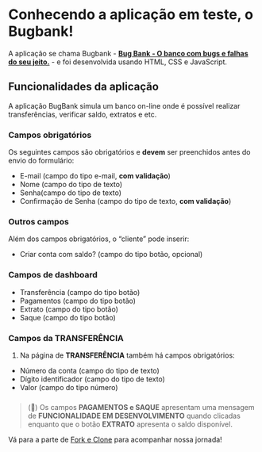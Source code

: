 # Conhecendo a aplicação em teste, o Bugbank!

A aplicação se chama Bugbank - [**Bug Bank - O banco com bugs e falhas do seu jeito.**](https://github.com/jhonatasmatos/bugbank-ui) - e foi desenvolvida usando HTML, CSS e JavaScript.

## Funcionalidades da aplicação

A aplicação BugBank simula um banco on-line onde é possível realizar transferências, verificar saldo, extratos e etc. 

### Campos obrigatórios

Os seguintes campos são obrigatórios e **devem** ser preenchidos antes do envio do formulário:

- E-mail (campo do tipo e-mail, **com validação**)
- Nome (campo do tipo de texto)
- Senha(campo do tipo de texto)
- Confirmação de Senha (campo do tipo de texto, **com validação**)

### Outros campos

Além dos campos obrigatórios, o “cliente” pode inserir:

- Criar conta com saldo? (campo do tipo botão, opcional)

### Campos de dashboard

- Transferência (campo do tipo botão)
- Pagamentos (campo do tipo botão)
- Extrato (campo do tipo botão)
- Saque (campo do tipo botão)

### Campos da TRANSFERÊNCIA

1. Na página de **TRANSFERÊNCIA** também há campos obrigatórios:

- Número da conta (campo do tipo de texto)
- Dígito identificador (campo do tipo de texto)
- Valor (campo do tipo número)

###

> (🦆) Os campos **PAGAMENTOS e SAQUE** apresentam uma mensagem de **FUNCIONALIDADE EM DESENVOLVIMENTO** quando clicadas enquanto que o botão **EXTRATO** apresenta o saldo disponível. 


Vá para a parte de [Fork e Clone](./0.md) para acompanhar nossa jornada! 
